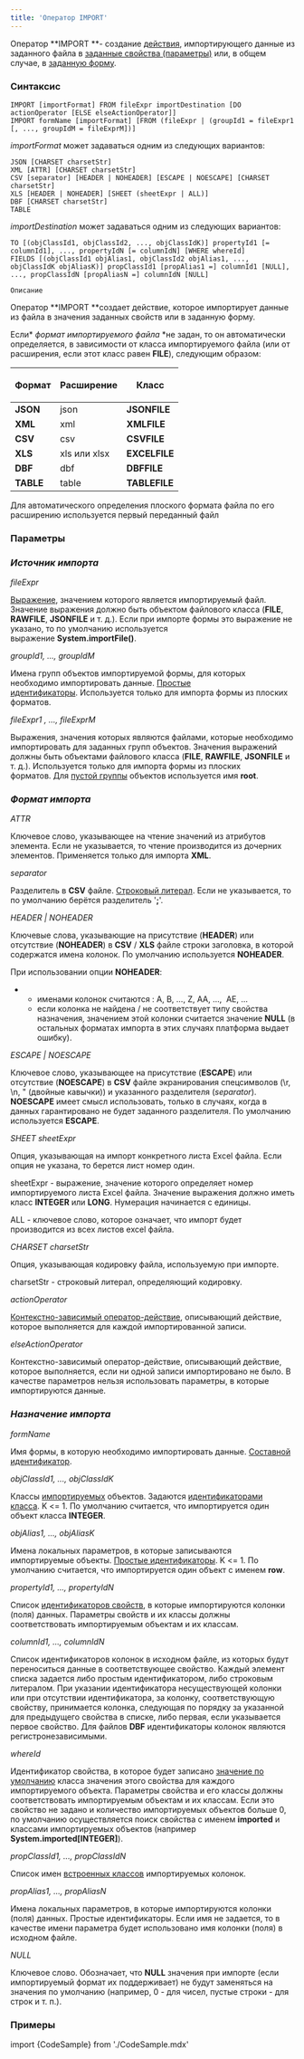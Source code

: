 ```yaml
---
title: 'Оператор IMPORT'
---
```


Оператор **IMPORT **- создание [действия](Действия.md), импортирующего данные из заданного файла в [заданные свойства (параметры)](Импорт_данных_IMPORT.md) или, в общем случае, в [заданную форму](В_структурированном_представлении_EXPORT_IMPORT.md#importForm).

### Синтаксис

    IMPORT [importFormat] FROM fileExpr importDestination [DO actionOperator [ELSE elseActionOperator]]
    IMPORT formName [importFormat] [FROM (fileExpr | (groupId1 = fileExpr1 [, ..., groupIdM = fileExprM])]

*importFormat* может задаваться одним из следующих вариантов:

    JSON [CHARSET charsetStr]
    XML [ATTR] [CHARSET charsetStr]
    CSV [separator] [HEADER | NOHEADER] [ESCAPE | NOESCAPE] [CHARSET charsetStr]
    XLS [HEADER | NOHEADER] [SHEET (sheetExpr | ALL)]
    DBF [CHARSET charsetStr]
    TABLE

*importDestination* может задаваться одним из следующих вариантов:

    TO [(objClassId1, objClassId2, ..., objClassIdK)] propertyId1 [= columnId1], ..., propertyIdN [= columnIdN] [WHERE whereId]
    FIELDS [(objClassId1 objAlias1, objClassId2 objAlias1, ..., objClassIdK objAliasK)] propClassId1 [propAlias1 =] columnId1 [NULL], ..., propClassIdN [propAliasN =] columnIdN [NULL]

    Описание

Оператор **IMPORT **создает действие, которое импортирует данные из файла в значения заданных свойств или в заданную форму. 

Если* *формат импортируемого файла* *не задан, то он автоматически определяется, в зависимости от класса импортируемого файла (или от расширения, если этот класс равен **FILE**), следующим образом:

|<p>Формат</p>|<p>Расширение</p>|Класс|
|---|---|---|
|<strong>JSON</strong>|json|<strong>JSONFILE</strong>|
|<strong>XML</strong>|xml|<strong>XMLFILE</strong>|
|<strong>CSV</strong>|csv|<strong>CSVFILE</strong>|
|<strong>XLS</strong>|xls или xlsx|<strong>EXCELFILE</strong>|
|<strong>DBF</strong>|dbf|<strong>DBFFILE</strong>|
|<strong>TABLE</strong>|table|<strong>TABLEFILE</strong>|

  

Для автоматического определения плоского формата файла по его расширению используется первый переданный файл

### Параметры

### *Источник импорта*

*fileExpr*

[Выражение](Выражения.md), значением которого является импортируемый файл. Значение выражения должно быть объектом файлового класса (**FILE**, **RAWFILE**, **JSONFILE** и т. д.). Если при импорте формы это выражение не указано, то по умолчанию используется выражение **System.importFile()**.

*groupId1, ..., groupIdM*

Имена групп объектов импортируемой формы, для которых необходимо импортировать данные. [Простые идентификаторы](Идентификаторы.md#id-broken). Используется только для импорта формы из плоских форматов.

*fileExpr1 , ..., fileExprM*

Выражения, значения которых являются файлами, которые необходимо импортировать для заданных групп объектов. Значения выражений должны быть объектами файлового класса (**FILE**, **RAWFILE**, **JSONFILE** и т. д.). Используется только для импорта формы из плоских форматов. Для [пустой группы](Статичное_представление.md#empty) объектов используется имя **root**. 

### *Формат импорта*

*ATTR*

Ключевое слово, указывающее на чтение значений из атрибутов элемента. Если не указывается, то чтение производится из дочерних элементов. Применяется только для импорта **XML**.

*separator*

Разделитель в **CSV** файле. [Строковый литерал](Литералы.md#strliteral-broken). Если не указывается, то по умолчанию берётся разделитель '**;**'.

*HEADER | NOHEADER*

Ключевые слова, указывающие на присутствие (**HEADER**) или отсутствие (**NOHEADER**) в **CSV** / **XLS** файле строки заголовка, в которой содержатся имена колонок. По умолчанию используется **NOHEADER**.

При использовании опции **NOHEADER**:

-   -   именами колонок считаются : A, B, ..., Z, AA, ...,  AE, ...
    -   если колонка не найдена / не соответствует типу свойства назначения, значением этой колонки считается значение **NULL** (в остальных форматах импорта в этих случаях платформа выдает ошибку).

*ESCAPE | NOESCAPE*

Ключевое слово, указывающее на присутствие (**ESCAPE**) или отсутствие (**NOESCAPE**) в **CSV** файле экранирования спецсимволов (\\r, \\n, " (двойные кавычки)) и указанного разделителя (*separator*). **NOESCAPE** имеет смысл использовать, только в случаях, когда в данных гарантировано не будет заданного разделителя. По умолчанию используется **ESCAPE**.

*SHEET sheetExpr*

Опция, указывающая на импорт конкретного листа Excel файла. Если опция не указана, то берется лист номер один.

sheetExpr - выражение, значение которого определяет номер импортируемого листа Excel файла. Значение выражения должно иметь класс **INTEGER** или **LONG**. Нумерация начинается с единицы.

ALL - ключевое слово, которое означает, что импорт будет производится из всех листов excel файла.

*CHARSET charsetStr*

Опция, указывающая кодировку файла, используемую при импорте.

charsetStr - строковый литерал, определяющий кодировку. 

*actionOperator*

[Контекстно-зависимый оператор-действие](Операторы-действия.md#contextdependent), описывающий действие, которое выполняется для каждой импортированной записи.

*elseActionOperator*

Контекстно-зависимый оператор-действие, описывающий действие, которое выполняется, если ни одной записи импортировано не было. В качестве параметров нельзя использовать параметры, в которые импортируются данные.

### *Назначение импорта*

*formName*

Имя формы, в которую необходимо импортировать данные. [Составной идентификатор](Идентификаторы.md#cid-broken).

*objClassId1, ..., objClassIdK*

Классы [импортируемых](Импорт_данных_IMPORT.md#objects-broken) объектов. Задаются [идентификаторами класса](Идентификаторы.md#classid-broken). K <= 1. По умолчанию считается, что импортируется один объект класса **INTEGER**.

*objAlias1, ..., objAliasK*

Имена локальных параметров, в которые записываются импортируемые объекты. [Простые идентификаторы](Идентификаторы.md#id-broken). K <= 1. По умолчанию считается, что импортируется один объект с именем **row**.

*propertyId1, ..., propertyIdN*

Список [идентификаторов свойств](Идентификаторы.md#propertyid-broken), в которые импортируются колонки (поля) данных. Параметры свойств и их классы должны соответствовать импортируемым объектам и их классам.

*columnId1, ..., columnIdN*

Список идентификаторов колонок в исходном файле, из которых будут переноситься данные в соответствующее свойство. Каждый элемент списка задается либо простым идентификатором, либо строковым литералом. При указании идентификатора несуществующей колонки или при отсутствии идентификатора, за колонку, соответствующую свойству, принимается колонка, следующая по порядку за указанной для предыдущего свойства в списке, либо первая, если указывается первое свойство. Для файлов **DBF** идентификаторы колонок являются регистронезависимыми. 

*whereId*

Идентификатор свойства, в которое будет записано [значение по умолчанию](Встроенные_классы.md#defaultvalue) класса значения этого свойства для каждого импортируемого объекта. Параметры свойства и его классы должны соответствовать импортируемым объектам и их классам. Если это свойство не задано и количество импортируемых объектов больше 0, по умолчанию осуществляется поиск свойства с именем **imported** и классами импортируемых объектов (например **System.imported\[INTEGER\]**).

*propClassId1, ..., *propClassId*N*

Список имен [встроенных классов](Встроенные_классы.md) импортируемых колонок.

*propAlias1, ..., propAliasN*

Имена локальных параметров, в которые импортируются колонки (поля) данных. Простые идентификаторы. Если имя не задается, то в качестве имени параметра будет использовано имя колонки (поля) в исходном файле.

*NULL*

Ключевое слово. Обозначает, что **NULL** значения при импорте (если импортируемый формат их поддерживает) не будут заменяться на значения по умолчанию (например, 0 - для чисел, пустые строки - для строк и т. п.).

### Примеры


import {CodeSample} from './CodeSample.mdx'

<CodeSample url="https://ru-documentation.lsfusion.org/sample?file=ActionSample&block=import"/>

<CodeSample url="https://ru-documentation.lsfusion.org/sample?file=ActionSample&block=importForm"/>
